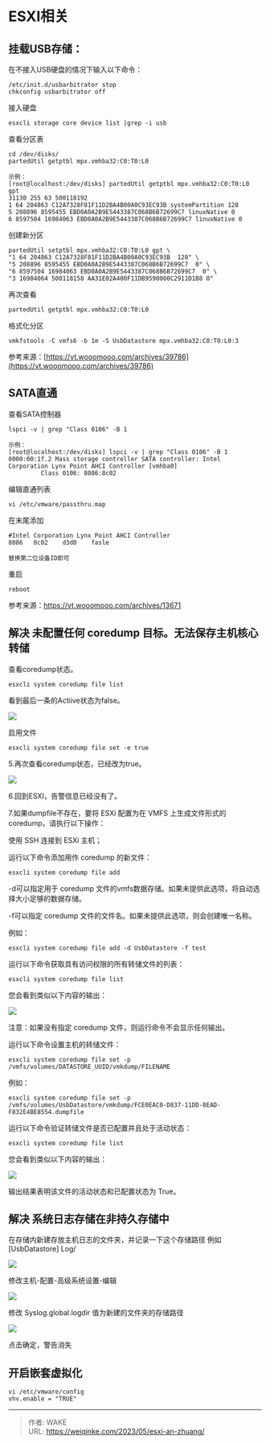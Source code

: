 # ESXI相关


## 挂载USB存储：

在不接入USB硬盘的情况下输入以下命令：
```
/etc/init.d/usbarbitrator stop
chkconfig usbarbitrator off
```
接入硬盘
```
esxcli storage core device list |grep -i usb
```
查看分区表
```
cd /dev/disks/
partedUtil getptbl mpx.vmhba32:C0:T0:L0

示例：
[root@localhost:/dev/disks] partedUtil getptbl mpx.vmhba32:C0:T0:L0 
gpt 
31130 255 63 500118192 
1 64 204863 C12A7328F81F11D2BA4B00A0C93EC93B systemPartition 128 
5 208896 8595455 EBD0A0A2B9E5443387C068B6B72699C7 linuxNative 0 
6 8597504 16984063 EBD0A0A2B9E5443387C068B6B72699C7 linuxNative 0
```
创建新分区
```
partedUtil setptbl mpx.vmhba32:C0:T0:L0 gpt \
"1 64 204863 C12A7328F81F11D2BA4B00A0C93EC93B  128" \
"5 208896 8595455 EBD0A0A2B9E5443387C068B6B72699C7  0" \
"6 8597504 16984063 EBD0A0A2B9E5443387C068B6B72699C7  0" \
"3 16984064 500118158 AA31E02A400F11DB9590000C2911D1B8 0"
```
再次查看
```
partedUtil getptbl mpx.vmhba32:C0:T0:L0
```
格式化分区
```
vmkfstools -C vmfs6 -b 1m -S UsbDatastore mpx.vmhba32:C0:T0:L0:3
```
参考来源：[https://vt.wooomooo.com/archives/39786](https://vt.wooomooo.com/archives/39786)



## SATA直通

查看SATA控制器
```
lspci -v | grep "Class 0106" -B 1

示例：
[root@localhost:/dev/disks] lspci -v | grep "Class 0106" -B 1 
0000:00:1f.2 Mass storage controller SATA controller: Intel Corporation Lynx Point AHCI Controller [vmhba0] 
         Class 0106: 8086:8c02
```
编辑直通列表
```
vi /etc/vmware/passthru.map
```
在末尾添加
```
#Intel Corporation Lynx Point AHCI Controller
8086   8c02    d3d0    fasle

替换第二位设备ID即可
```
重启
```
reboot
```
参考来源：https://vt.wooomooo.com/archives/13671




## 解决 未配置任何 coredump 目标。无法保存主机核心转储


查看coredump状态。
```
esxcli system coredump file list 
```

看到最后一条的Actiive状态为false。

![](/post-images/1683023840294.jpeg)
 
启用文件
```
esxcli system coredump file set -e true
```

5.再次查看coredump状态，已经改为true。

![](/post-images/1683023882209.jpeg)

6.回到ESXI，告警信息已经没有了。

7.如果dumpfile不存在，要将 ESXi 配置为在 VMFS 上生成文件形式的 coredump，请执行以下操作：

使用 SSH 连接到 ESXi 主机；

运行以下命令添加用作 coredump 的新文件：
```
esxcli system coredump file add
```

-d可以指定用于 coredump 文件的vmfs数据存储。如果未提供此选项，将自动选择大小足够的数据存储。

-f可以指定 coredump 文件的文件名。如果未提供此选项，则会创建唯一名称。

例如：
```
esxcli system coredump file add -d UsbDatastore -f test
```

运行以下命令获取具有访问权限的所有转储文件的列表：
```
esxcli system coredump file list
```

您会看到类似以下内容的输出：

![](/post-images/1683023905292.jpeg)

注意：如果没有指定 coredump 文件，则运行命令不会显示任何输出。

运行以下命令设置主机的转储文件：
```
esxcli system coredump file set -p /vmfs/volumes/DATASTORE_UUID/vmkdump/FILENAME
```

例如：
```
esxcli system coredump file set -p /vmfs/volumes/UsbDatastore/vmkdump/FCE0EAC0-D837-11DD-8EAD-F832E4BE8554.dumpfile
```

运行以下命令验证转储文件是否已配置并且处于活动状态：
```
esxcli system coredump file list
```

您会看到类似以下内容的输出：

![](/post-images/1683023905292.jpeg)

输出结果表明该文件的活动状态和已配置状态为 True。





## 解决 系统日志存储在非持久存储中


在存储内新建存放主机日志的文件夹，并记录一下这个存储路径
例如 [UsbDatastore] Log/

![](/post-images/1683024020085.jpeg)

修改主机-配置-高级系统设置-编辑

![](/post-images/1683024042115.jpeg)

修改 Syslog.global.logdir 值为新建的文件夹的存储路径

![](/post-images/1683024066033.jpeg)

点击确定，警告消失


## 开启嵌套虚拟化

```
vi /etc/vmware/config
vhv.enable = "TRUE"
```

---

> 作者: WAKE  
> URL: https://weiqinke.com/2023/05/esxi-an-zhuang/  

